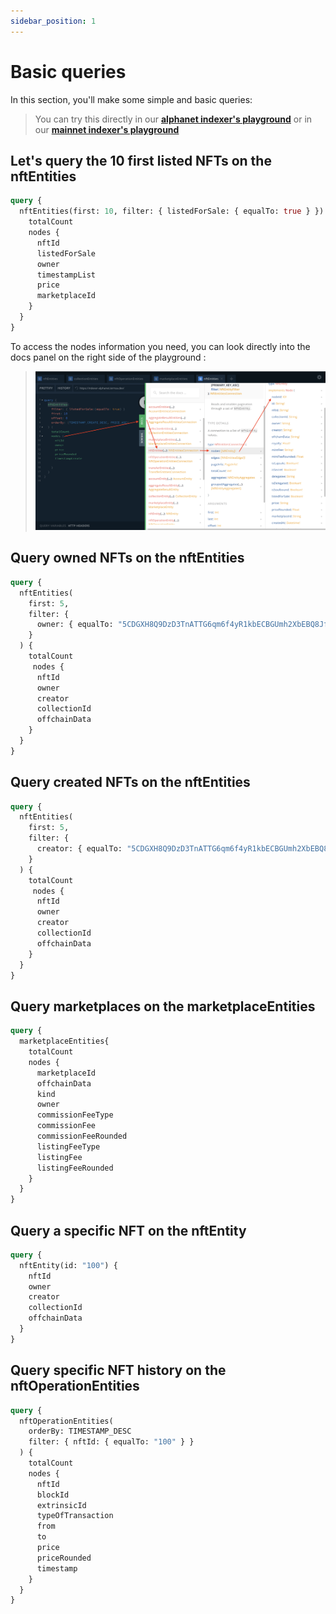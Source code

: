 ```yaml
---
sidebar_position: 1
---
```


# Basic queries

In this section, you'll make some simple and basic queries:

> You can try this directly in our **[alphanet indexer's playground](https://indexer-alphanet.ternoa.dev/)** or in our **[mainnet indexer's playground](https://indexer-mainnet.ternoa.network/)**

## Let's query the 10 first listed NFTs on the nftEntities

```graphql showLineNumbers
query {
  nftEntities(first: 10, filter: { listedForSale: { equalTo: true } }) {
    totalCount
    nodes {
      nftId
      listedForSale
      owner
      timestampList
      price
      marketplaceId
    }
  }
}
```

To access the nodes information you need, you can look directly into the docs panel on the right side of the playground : 
> ![sortFields](./nodes-path.png)

## Query owned NFTs on the nftEntities

```graphql showLineNumbers
query {
  nftEntities(
    first: 5,
    filter: {
      owner: { equalTo: "5CDGXH8Q9DzD3TnATTG6qm6f4yR1kbECBGUmh2XbEBQ8Jfa5" }
    }
  ) {
    totalCount
     nodes {
      nftId
      owner
      creator
      collectionId
      offchainData
    }
  }
}
```

## Query created NFTs on the nftEntities
```graphql showLineNumbers
query {
  nftEntities(
    first: 5,
    filter: {
      creator: { equalTo: "5CDGXH8Q9DzD3TnATTG6qm6f4yR1kbECBGUmh2XbEBQ8Jfa5" }
    }
  ) {
    totalCount
     nodes {
      nftId
      owner
      creator
      collectionId
      offchainData
    }
  }
}
```
<!-- 
## Query capsules
```graphql showLineNumbers
{
  nftEntities(
    filter: {
      isCapsule: { equalTo: true }
    }
  ) {
    totalCount
    nodes {
      id
      serieId
      listed
      isCapsule
      timestampList
      price
      marketplaceId
      nftIpfs
    }
  }
}
``` -->

## Query marketplaces on the marketplaceEntities
```graphql showLineNumbers
query {
  marketplaceEntities{
    totalCount
    nodes {
      marketplaceId
      offchainData
      kind
      owner
      commissionFeeType
      commissionFee
      commissionFeeRounded
      listingFeeType
      listingFee
      listingFeeRounded
    }
  }
}
```

## Query a specific NFT on the nftEntity
```graphql showLineNumbers
query {
  nftEntity(id: "100") {
    nftId
    owner
    creator
    collectionId
    offchainData
  }
}
```

## Query specific NFT history on the nftOperationEntities
```graphql showLineNumbers
query {
  nftOperationEntities(
    orderBy: TIMESTAMP_DESC
    filter: { nftId: { equalTo: "100" } }
  ) {
    totalCount
    nodes {
      nftId
      blockId
      extrinsicId
      typeOfTransaction
      from
      to
      price
      priceRounded
      timestamp
    }
  }
}
```